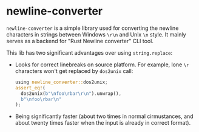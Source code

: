 # newline-converter
`newline-converter` is a simple library used for converting the newline characters in strings between Windows `\r\n` and Unix `\n` style. It mainly serves as a backend for "Rust Newline converter" CLI tool.

This lib has two significant advantages over using `string.replace`:
* Looks for correct linebreaks on source platform. For example, lone `\r` characters won't get replaced by `dos2unix`  call:
  ```rust
  using newline_converter::dos2unix;
  assert_eq!(
    dos2unix(b"\nfoo\rbar\r\n").unwrap(),
    b"\nfoo\rbar\n"
  );
  ```
* Being significantly faster (about two times in normal cirmustances, and about twenty times faster when the input is already in correct format).
